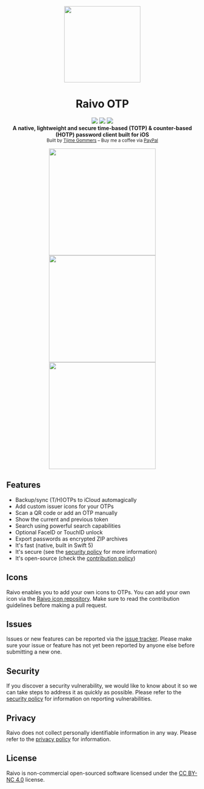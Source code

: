 <p align="center">
    <img src="https://raw.githubusercontent.com/tijme/raivo/master/Assets/app-icon.png" width="200"/>
</p>
<h1 align="center">Raivo OTP</h1>
<p align="center">
    <a href="https://github.com/tijme/raivo/blob/master/LICENSE.md"><img src="https://raw.finnwea.com/shield/?firstText=License&secondText=CC%20BY-NC%204.0" /></a>
    <a href="https://itunes.apple.com/"><img src="https://raw.finnwea.com/shield/?firstText=Platform&secondText=iOS%20(10%20or%20higher)" /></a>
    <a href="https://github.com/tijme/raivo/releases"><img src="https://raw.finnwea.com/shield/?typeKey=SemverVersion&typeValue1=raivo&typeValue2=master&typeValue4=Release&cache=1"></a>
    <br/>
    <b>A native, lightweight and secure time-based (TOTP) & counter-based (HOTP) password client built for iOS</b>
    <br/>
    <sup>Built by <a href="https://www.linkedin.com/in/tijme/">Tijme Gommers</a> – Buy me a coffee via <a href="https://www.paypal.me/tijmegommers">PayPal</a></sup>
    <br/>
</p>

<p align="center">
    <img src="https://github.com/tijme/raivo/raw/master/.github/preview_left.png" width="280">
    <img src="https://github.com/tijme/raivo/raw/master/.github/preview_middle.png" width="280">
    <img src="https://github.com/tijme/raivo/raw/master/.github/preview_right.png" width="280">
</p>

## Features

* Backup/sync (T/H)OTPs to iCloud automagically
* Add custom issuer icons for your OTPs
* Scan a QR code or add an OTP manually
* Show the current and previous token
* Search using powerful search capabilities
* Optional FaceID or TouchID unlock
* Export passwords as encrypted ZIP archives
* It's fast (native, built in Swift 5)
* It's secure (see the [security policy](https://github.com/tijme/raivo/blob/master/SECURITY.md) for more information)
* It's open-source (check the [contribution policy](https://github.com/tijme/raivo/blob/master/CONTRIBUTING.md))

## Icons

Raivo enables you to add your own icons to OTPs. You can add your own icon via the [Raivo icon repository](https://github.com/tijme/raivo-issuer-icons). Make sure to read the contribution guidelines before making a pull request.

## Issues

Issues or new features can be reported via the [issue tracker](https://github.com/tijme/raivo/issues). Please make sure your issue or feature has not yet been reported by anyone else before submitting a new one.

## Security

If you discover a security vulnerability, we would like to know about it so we can take steps to address it as quickly as possible. Please refer to the [security policy](https://github.com/tijme/raivo/blob/master/SECURITY.md) for information on reporting vulnerabilities.

## Privacy

Raivo does not collect personally identifiable information in any way. Please refer to the [privacy policy](https://github.com/tijme/raivo/blob/master/PRIVACY.md) for information.

## License

Raivo is non-commercial open-sourced software licensed under the [CC BY-NC 4.0](https://github.com/tijme/raivo/blob/master/LICENSE.md) license.
